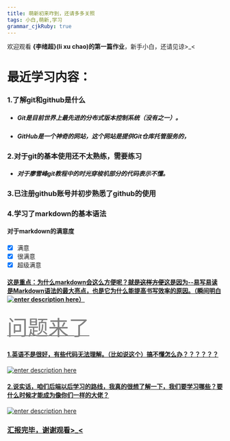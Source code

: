 ```yaml
---
title: 萌新初来咋到，还请多多关照
tags: 小白,萌新,学习
grammar_cjkRuby: true
---
```



欢迎观看 **{李绪超}(li   xu  chao)的第一篇作业**，新手小白，还请见谅>_<
# 最近学习内容：
 ### 1.了解git和github是什么
+ ##### Git是目前世界上最先进的分布式版本控制系统（没有之一）。
+ ##### GitHub是一个神奇的网站，这个网站是提供Git仓库托管服务的，
### 2.对于git的基本使用还不太熟练，需要练习
+ ##### 对于廖雪峰git教程中的时光穿梭机部分的代码表示不懂。
### 3.已注册github账号并初步熟悉了github的使用
### 4.学习了markdown的基本语法
#### 对于markdown的满意度
+ [x] 满意
+ [x] 很满意
+ [x] 超级满意
#### <u>这是重点：为什么markdown会这么方便呢？~~就是这样方便~~这是因为--易写易读是Markdown语法的最大亮点，也是它为什么能提高书写效率的原因。（瞬间明白![enter description here][1]）


<font color=gray size=20>问题来了</font>
#### 1.英语不是很好，有些代码无法理解。（比如说这个）搞不懂怎么办？？？？？？
![enter description here][4]
#### 2.说实话，咱们后端以后学习的路线，我真的很想了解一下，我们要学习哪些？要什么时候才能成为像你们一样的大佬？

![enter description here][5]
### 汇报完毕，谢谢观看>_<




  


  [1]: ./images/247eb8c0ec4340bf.jpg "247eb8c0ec4340bf.jpg"
  [2]: ./images/247eb8c0ec4340bf.jpg "247eb8c0ec4340bf.jpg"
  [3]: ./images/4d7bb862f188b8c8.jpg "4d7bb862f188b8c8.jpg"
  [4]: ./images/1572276622873.jpg "我太难了.jpg"
  [5]: ./images/-e9a098ea8d882e5.gif "-好害羞呀.gif"
